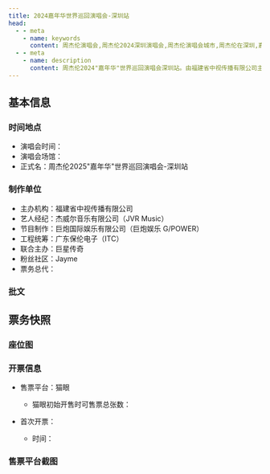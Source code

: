 ```yaml
---
title: 2024嘉年华世界巡回演唱会-深圳站
head:
  - - meta
    - name: keywords
      content: 周杰伦演唱会,周杰伦2024深圳演唱会,周杰伦演唱会城市,周杰伦在深圳,嘉年华演唱会深圳制作团队名单,2024深圳演唱会,深圳演唱会门票
  - - meta
    - name: description
      content: 周杰伦2024"嘉年华"世界巡回演唱会深圳站。由福建省中视传播有限公司主办，杰威尔音乐、巨炮娱乐（G/POWER）、广东保伦电子（ITC）、巨星传奇联合制作。关注网站获取最新票务信息。
---
```


## 基本信息

### 时间地点
- 演唱会时间：
- 演唱会场馆：
- 正式名：周杰伦2025"嘉年华"世界巡回演唱会-深圳站

### 制作单位
- 主办机构：福建省中视传播有限公司 
- 艺人经纪：杰威尔音乐有限公司（JVR Music）
- 节目制作：巨炮国际娱乐有限公司（巨炮娱乐 G/POWER）
- 工程统筹：广东保伦电子（ITC）
- 联合主办：巨星传奇
- 粉丝社区：Jayme
- 票务总代：

### 批文

## 票务快照
### 座位图

### 开票信息
- 售票平台：猫眼
    - 猫眼初始开售时可售票总张数：

- 首次开票：
    - 时间：

### 售票平台截图